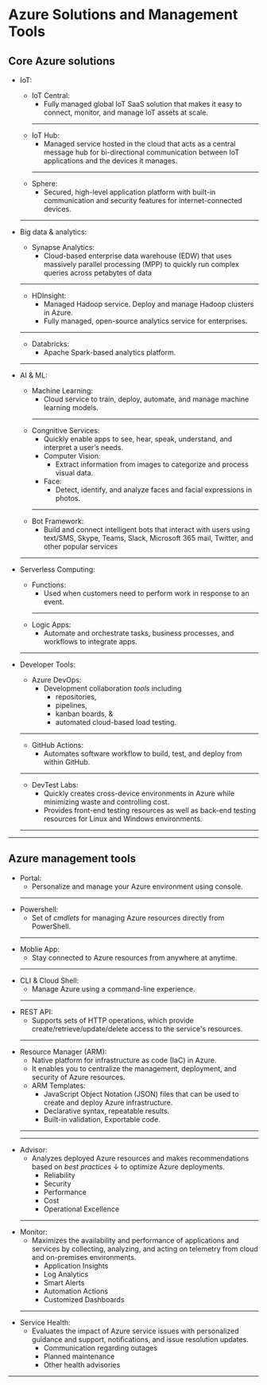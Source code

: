 # Azure Solutions and Management Tools

## Core Azure solutions

* IoT:
    * IoT Central:
        * Fully managed global IoT SaaS solution that makes it easy to connect, monitor, and manage IoT assets at scale.
      ---
    * IoT Hub:
        * Managed service hosted in the cloud that acts as a central message hub for bi-directional communication between IoT applications and the devices it manages.
      ---
    * Sphere:
        * Secured, high-level application platform with built-in communication and security features for internet-connected devices.
    ---

* Big data & analytics:
    * Synapse Analytics:
        * Cloud-based enterprise data warehouse (EDW) that uses massively parallel processing (MPP) to quickly run complex queries across petabytes of data
     ---
     * HDInsight:
        * Managed Hadoop service. Deploy and manage Hadoop clusters in Azure.
        * Fully managed, open-source analytics service for enterprises.
     ---
    * Databricks:
        * Apache Spark-based analytics platform.
    ---

* AI & ML:
    * Machine Learning:
        * Cloud service to train, deploy, automate, and manage machine learning models.
      ---
    * Congnitive Services:
        * Quickly enable apps to see, hear, speak, understand, and interpret a user’s needs.
        * Computer Vision:
            * Extract information from images to categorize and process visual data.
        * Face:
            * Detect, identify, and analyze faces and facial expressions in photos.
      ---
    * Bot Framework:
        * Build and connect intelligent bots that interact with users using text/SMS, Skype, Teams, Slack, Microsoft 365 mail, Twitter, and other popular services
    ---

* Serverless Computing:
    * Functions:
        * Used when customers need to perform work in response to an event.
      ---
    * Logic Apps:
        * Automate and orchestrate tasks, business processes, and  workflows to integrate apps.
    ---

* Developer Tools:
    * Azure DevOps:
        * Development collaboration *tools* including
            * repositories,
            * pipelines,
            * kanban boards, &
            * automated cloud-based load testing.
     ---
    * GitHub Actions:
        * Automates software workflow to build, test, and deploy from within GitHub.
     ---
    * DevTest Labs:
        * Quickly creates cross-device environments in Azure while minimizing waste and controlling cost.
        * Provides front-end testing resources as well as back-end testing resources for Linux and Windows environments.
    ---
---

## Azure management tools

* Portal:
    * Personalize and manage your Azure environment using console.
  ---
* Powershell:
    * Set of *cmdlets* for managing Azure resources directly from PowerShell.
  ---
* Moblie App:
    * Stay connected to Azure resources from anywhere at anytime.
  ---
* CLI & Cloud Shell:
    * Manage Azure using a command-line experience.
  ---
* REST API:
    * Supports sets of HTTP operations, which provide create/retrieve/update/delete access to the service's resources.
  ---
* Resource Manager (ARM):
    * Native platform for infrastructure as code (IaC) in Azure.
    * It enables you to centralize the management, deployment, and security of Azure resources.
    * ARM Templates:
        * JavaScript Object Notation (JSON) files that can be used to create and deploy Azure infrastructure.
        * Declarative syntax, repeatable results.
        * Built-in validation, Exportable code.
  ---
  ---
* Advisor:
    * Analyzes deployed Azure resources and makes recommendations based on *best practices* ↓ to optimize Azure deployments.
        * Reliability
        * Security
        * Performance
        * Cost
        * Operational Excellence
  ---
* Monitor:
    * Maximizes the availability and performance of applications and services by collecting, analyzing, and acting on telemetry from cloud and on-premises environments.
        * Application Insights
        * Log Analytics
        * Smart Alerts
        * Automation Actions
        * Customized Dashboards
  ---
* Service Health:
    * Evaluates the impact of Azure service issues with personalized guidance and support, notifications, and issue resolution updates.
        * Communication regarding outages
        * Planned maintenance
        * Other health advisories
---